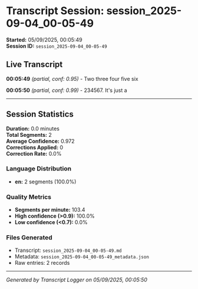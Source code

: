 # Transcript Session: session_2025-09-04_00-05-49

**Started:** 05/09/2025, 00:05:49  
**Session ID:** `session_2025-09-04_00-05-49`

## Live Transcript

**00:05:49** *(partial, conf: 0.95)* - Two three four five six

**00:05:50** *(partial, conf: 0.99)* - 234567. It's just a



---

## Session Statistics

**Duration:** 0.0 minutes  
**Total Segments:** 2  
**Average Confidence:** 0.972  
**Corrections Applied:** 0  
**Correction Rate:** 0.0%

### Language Distribution
- **en:** 2 segments (100.0%)

### Quality Metrics
- **Segments per minute:** 103.4
- **High confidence (>0.9):** 100.0%
- **Low confidence (<0.7):** 0.0%

### Files Generated
- Transcript: `session_2025-09-04_00-05-49.md`
- Metadata: `session_2025-09-04_00-05-49_metadata.json`
- Raw entries: 2 records

---
*Generated by Transcript Logger on 05/09/2025, 00:05:50*
